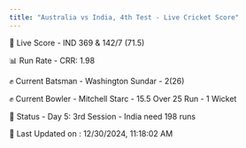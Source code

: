 ```yaml
---
title: "Australia vs India, 4th Test - Live Cricket Score"
---
```


🔴 Live Score - IND 369 & 142/7 (71.5)  

📊 Run Rate - CRR: 1.98  

✊ Current Batsman - Washington Sundar - 2(26)  

✊ Current Bowler - Mitchell Starc - 15.5 Over 25 Run - 1 Wicket  

📑 Status - Day 5: 3rd Session - India need 198 runs

📝 Last Updated on : 12/30/2024, 11:18:02 AM  

